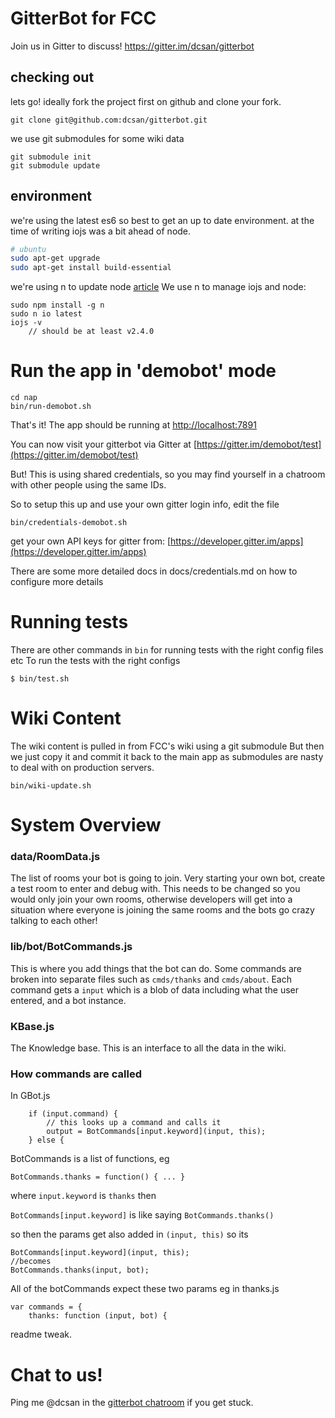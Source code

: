 # GitterBot for FCC

Join us in Gitter to discuss!
https://gitter.im/dcsan/gitterbot

## checking out
lets go!
ideally fork the project first on github and clone your fork.

    git clone git@github.com:dcsan/gitterbot.git

we use git submodules for some wiki data

    git submodule init
    git submodule update


## environment

we're using the latest es6 so best to get an up to date environment.
at the time of writing iojs was a bit ahead of node.

```bash
# ubuntu
sudo apt-get upgrade
sudo apt-get install build-essential
```

we're using n to update node [article](http://davidwalsh.name/upgrade-nodejs)
We use n to manage iojs and node:
```
sudo npm install -g n
sudo n io latest
iojs -v  
    // should be at least v2.4.0
```

# Run the app in 'demobot' mode

    cd nap
    bin/run-demobot.sh

That's it! The app should be running at [http://localhost:7891](http://localhost:7891)

You can now visit your gitterbot via Gitter at [https://gitter.im/demobot/test](https://gitter.im/demobot/test)

But! This is using shared credentials, so you may find yourself in a chatroom with other people using the same IDs.

So to setup this up and use your own gitter login info, edit the file

    bin/credentials-demobot.sh

get your own API keys for gitter from:
[https://developer.gitter.im/apps](https://developer.gitter.im/apps)


There are some more detailed docs in docs/credentials.md on how to configure more details


# Running tests

There are other commands in `bin` for running tests with the right config files etc
To run the tests with the right configs

    $ bin/test.sh


# Wiki Content
The wiki content is pulled in from FCC's wiki using a git submodule
But then we just copy it and commit it back to the main app as submodules are nasty to deal with on production servers.

    bin/wiki-update.sh



# System Overview

### data/RoomData.js
The list of rooms your bot is going to join.
Very starting your own bot, create a test room to enter and debug with.
This needs to be changed so you would only join your own rooms, otherwise developers will get into a situation where everyone is joining the same rooms and the bots go crazy talking to each other!

### lib/bot/BotCommands.js
This is where you add things that the bot can do. Some commands are broken into separate files such as `cmds/thanks` and `cmds/about`.
Each command gets a `input` which is a blob of data including what the user entered, and a bot instance.

### KBase.js
The Knowledge base. This is an interface to all the data in the wiki.

### How commands are called

In GBot.js

        if (input.command) {
            // this looks up a command and calls it
            output = BotCommands[input.keyword](input, this);
        } else {

BotCommands is a list of functions, eg

    BotCommands.thanks = function() { ... }

where `input.keyword` is `thanks` then

`BotCommands[input.keyword]` is like saying `BotCommands.thanks()`

so then the params get also added in `(input, this)` so its


    BotCommands[input.keyword](input, this);
    //becomes
    BotCommands.thanks(input, bot);

All of the botCommands expect these two params eg in thanks.js

    var commands = {
        thanks: function (input, bot) {

readme tweak.


# Chat to us!

Ping me @dcsan in the [gitterbot chatroom](https://gitter.im/dcsan/gitterbot) if you get stuck.




